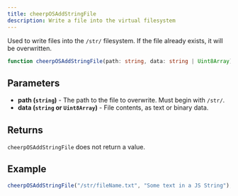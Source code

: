 ```yaml
---
title: cheerpOSAddStringFile
description: Write a file into the virtual filesystem
---
```


Used to write files into the `/str/` filesystem. If the file already exists, it will be overwritten.

```ts
function cheerpOSAddStringFile(path: string, data: string | Uint8Array): void;
```

## Parameters

- **path (`string`)** - The path to the file to overwrite. Must begin with `/str/`.
- **data (`string` or `Uint8Array`)** - File contents, as text or binary data.

## Returns

`cheerpOSAddStringFile` does not return a value.

## Example

```js
cheerpOSAddStringFile("/str/fileName.txt", "Some text in a JS String");
```
